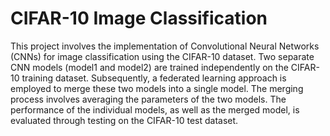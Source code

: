 # CIFAR-10 Image Classification

This project involves the implementation of Convolutional Neural Networks (CNNs) for image classification using the CIFAR-10 dataset. Two separate CNN models (model1 and model2) are trained independently on the CIFAR-10 training dataset. 
Subsequently, a federated learning approach is employed to merge these two models into a single model. The merging process involves averaging the parameters of the two models. The performance of the individual models, as well as the merged model, 
is evaluated through testing on the CIFAR-10 test dataset.
